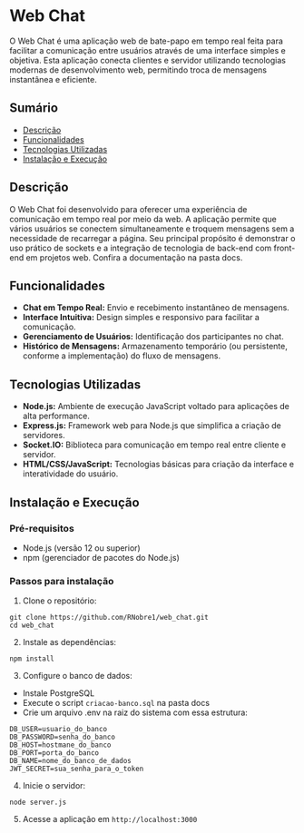 # Web Chat

O Web Chat é uma aplicação web de bate-papo em tempo real feita para facilitar a comunicação entre usuários através de uma interface simples e objetiva. Esta aplicação conecta clientes e servidor utilizando tecnologias modernas de desenvolvimento web, permitindo troca de mensagens instantânea e eficiente.

## Sumário
- [Descrição](#descrição)
- [Funcionalidades](#funcionalidades)
- [Tecnologias Utilizadas](#tecnologias-utilizadas)
- [Instalação e Execução](#instalação-e-execução)

## Descrição

O Web Chat foi desenvolvido para oferecer uma experiência de comunicação em tempo real por meio da web. A aplicação permite que vários usuários se conectem simultaneamente e troquem mensagens sem a necessidade de recarregar a página. Seu principal propósito é demonstrar o uso prático de sockets e a integração de tecnologia de back-end com front-end em projetos web. Confira a documentação na pasta docs.

## Funcionalidades

- **Chat em Tempo Real:** Envio e recebimento instantâneo de mensagens.
- **Interface Intuitiva:** Design simples e responsivo para facilitar a comunicação.
- **Gerenciamento de Usuários:** Identificação dos participantes no chat.
- **Histórico de Mensagens:** Armazenamento temporário (ou persistente, conforme a implementação) do fluxo de mensagens.

## Tecnologias Utilizadas

- **Node.js:** Ambiente de execução JavaScript voltado para aplicações de alta performance.
- **Express.js:** Framework web para Node.js que simplifica a criação de servidores.
- **Socket.IO:** Biblioteca para comunicação em tempo real entre cliente e servidor.
- **HTML/CSS/JavaScript:** Tecnologias básicas para criação da interface e interatividade do usuário.

## Instalação e Execução

### Pré-requisitos

- Node.js (versão 12 ou superior)
- npm (gerenciador de pacotes do Node.js)

### Passos para instalação

1. Clone o repositório:
```
git clone https://github.com/RNobre1/web_chat.git
cd web_chat
```

2. Instale as dependências:
```
npm install
```

3. Configure o banco de dados:
- Instale PostgreSQL
- Execute o script `criacao-banco.sql` na pasta docs
- Crie um arquivo .env na raiz do sistema com essa estrutura:
```
DB_USER=usuario_do_banco
DB_PASSWORD=senha_do_banco
DB_HOST=hostmane_do_banco
DB_PORT=porta_do_banco
DB_NAME=nome_do_banco_de_dados
JWT_SECRET=sua_senha_para_o_token
```

4. Inicie o servidor:
```
node server.js
```

5. Acesse a aplicação em `http://localhost:3000`
